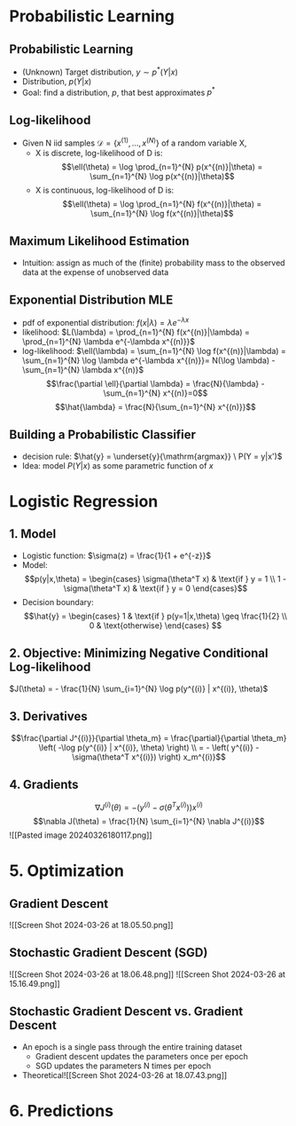 # Probabilistic Learning
## Probabilistic Learning

- (Unknown) Target distribution, $y \sim p^*(Y|x)$
- Distribution, $p(Y|x)$
- Goal: find a distribution, $p$, that best approximates $p^*$

## Log-likelihood

- Given N iid samples $\mathcal{D} = \{x^{(1)}, \ldots, x^{(N)}\}$ of a random variable X,
	- X is discrete, log-likelihood of D is: $$\ell(\theta) = \log \prod_{n=1}^{N} p(x^{(n)}|\theta) = \sum_{n=1}^{N} \log p(x^{(n)}|\theta)$$
	- X is continuous, log-likelihood of D is: $$\ell(\theta) = \log \prod_{n=1}^{N} f(x^{(n)}|\theta) = \sum_{n=1}^{N} \log f(x^{(n)}|\theta)$$

## Maximum Likelihood Estimation

- Intuition: assign as much of the (finite) probability mass to the observed data at the expense of unobserved data

## Exponential Distribution MLE

- pdf of exponential distribution: $f(x|\lambda) = \lambda e^{-\lambda x}$
- likelihood: $L(\lambda) = \prod_{n=1}^{N} f(x^{(n)}|\lambda) = \prod_{n=1}^{N} \lambda e^{-\lambda x^{(n)}}$ 
- log-likelihood: $\ell(\lambda) = \sum_{n=1}^{N} \log f(x^{(n)}|\lambda) = \sum_{n=1}^{N} \log \lambda e^{-\lambda x^{(n)}}= N(\log \lambda) - \sum_{n=1}^{N} \lambda x^{(n)}$ 
 $$\frac{\partial \ell}{\partial \lambda} = \frac{N}{\lambda} - \sum_{n=1}^{N} x^{(n)}=0$$
$$\hat{\lambda} = \frac{N}{\sum_{n=1}^{N} x^{(n)}}$$
## Building a Probabilistic Classifier

- decision rule: $\hat{y} = \underset{y}{\mathrm{argmax}} \ P(Y = y|x')$
- Idea: model $P(Y|x)$ as some parametric function of $x$

# Logistic Regression

## 1. Model

- Logistic function: $\sigma(z) = \frac{1}{1 + e^{-z}}$ 
- Model: $$p(y|x,\theta) = \begin{cases} 
\sigma(\theta^T x) & \text{if } y = 1 \\
1 - \sigma(\theta^T x) & \text{if } y = 0
\end{cases}$$
- Decision boundary: $$\hat{y} = 
\begin{cases} 
1 & \text{if } p(y=1|x,\theta) \geq \frac{1}{2} \\
0 & \text{otherwise} 
\end{cases}
$$
## 2. Objective: Minimizing Negative Conditional Log-likelihood 

$J(\theta) = - \frac{1}{N} \sum_{i=1}^{N} \log p(y^{(i)} | x^{(i)}, \theta)$
## 3. Derivatives
$$\frac{\partial J^{(i)}}{\partial \theta_m} = \frac{\partial}{\partial \theta_m} \left( -\log p(y^{(i)} | x^{(i)}, \theta) \right) \\
= - \left( y^{(i)} - \sigma(\theta^T x^{(i)}) \right) x_m^{(i)}$$
## 4. Gradients
$$\nabla J^{(i)}(\theta) = - \left( y^{(i)} - \sigma(\theta^T x^{(i)}) \right) x^{(i)} $$
$$\nabla J(\theta) = \frac{1}{N} \sum_{i=1}^{N} \nabla J^{(i)}$$
![[Pasted image 20240326180117.png]]

# 5. Optimization
## Gradient Descent

![[Screen Shot 2024-03-26 at 18.05.50.png]]
## Stochastic Gradient Descent (SGD)

![[Screen Shot 2024-03-26 at 18.06.48.png]]
![[Screen Shot 2024-03-26 at 15.16.49.png]]

## Stochastic Gradient Descent vs. Gradient Descent

- An epoch is a single pass through the entire training dataset 
	- Gradient descent updates the parameters once per epoch 
	- SGD updates the parameters N times per epoch
- Theoretical![[Screen Shot 2024-03-26 at 18.07.43.png]]

# 6. Predictions
